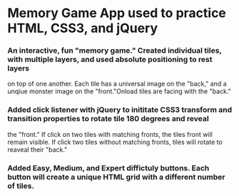 # Memory Game App used to practice HTML, CSS3, and jQuery
### An interactive, fun "memory game." Created individual tiles, with multiple layers, and used absolute positioning to rest layers 
on top of one another. Each tile has a universal image on the "back," and a unqiue monster image on the "front."Onload tiles are facing with the "back."
###  Added click listener with jQuery to inititate CSS3 transform and transition properties to rotate tile 180 degrees and reveal
the "front." If click on two tiles with matching fronts, the tiles front will remain visible. If click two tiles without matching fronts, 
tiles will rotate to reaveal their "back."
### Added Easy, Medium, and Expert diffictuly buttons. Each button will create a unique HTML grid with a different number of tiles.
